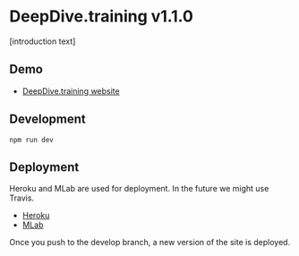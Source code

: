 # DeepDive.training v1.1.0

[introduction text]

## Demo

- [DeepDive.training website](https://deepdive.training)

## Development

    npm run dev

## Deployment

Heroku and MLab are used for deployment. In the future we might use Travis.

- [Heroku](http://herokuapp.com/)
- [MLab](https://mlab.com/)

Once you push to the develop branch, a new version of the site is deployed.
